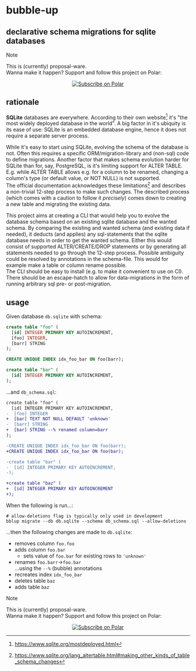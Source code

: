 # bubble-up

## declarative schema migrations for sqlite databases

> [!NOTE]  
> This is (currently) proposal-ware.  
> Wanna make it happen? Support and follow this project on Polar:

<p align="center">
<a href="https://polar.sh/eval"><picture><source media="(prefers-color-scheme: dark)" srcset="https://polar.sh/embed/subscribe.svg?org=eval&label=Subscribe&darkmode"><img alt="Subscribe on Polar" src="https://polar.sh/embed/subscribe.svg?org=eval&label=Subscribe"></picture></a>
</p>

## rationale

**SQLite** databases are everywhere. According to their own website[^1] it's "the most widely deployed database in the world".
A big factor in it's ubiquity is its ease of use: SQLite is an embedded database engine, hence it does not require a separate server process.

While it's easy to start using SQLite, evolving the schema of the database is not. Often this requires a specific ORM/migration-library and (non-sql) code to define migrations.
Another factor that makes schema evolution harder for SQLite than for, say, PostgreSQL, is it's limiting support for ALTER TABLE.
E.g. while ALTER TABLE allows e.g. for a column to be renamed, changing a column's type (or default value, or NOT NULL) is not supported.  
The official documentation acknowledges these limitations[^2] and describes a non-trivial 12-step process to make such changes. The described process (which comes with a caution to follow it *precisely*) comes down to creating a new table and migrating the existing data.

This project aims at creating a CLI that would help you to evolve the database schema based on an existing sqlite database and the wanted schema.
By comparing the existing and wanted schema (and existing data if needed), it deducts (and applies) any sql-statements that the sqlite database needs in order to get the wanted schema.
Either this would consist of supported ALTER/CREATE/DROP statements or by generating all statements needed to go through the 12-step process.
Possible ambiguity could be resolved by annotations in the schema-file. This would for example make a table or column rename possible.  
The CLI should be easy to install (e.g. to make it convenient to use on CI). There should be an escape-hatch to allow for data-migrations in the form of running arbitrary sql pre- or post-migration.


[^1]: https://www.sqlite.org/mostdeployed.html
[^2]: https://www.sqlite.org/lang_altertable.html#making_other_kinds_of_table_schema_changes

## usage

Given database `db.sqlite` with schema:
```sql
create table "foo" (
  [id] INTEGER PRIMARY KEY AUTOINCREMENT,
  [foo] INTEGER,
  [barr] STRING
);

CREATE UNIQUE INDEX idx_foo_bar ON foo(barr);

create table "bar" (
  [id] INTEGER PRIMARY KEY AUTOINCREMENT,
);
```

...and `db_schema.sql`:
```diff
create table "foo" (
  [id] INTEGER PRIMARY KEY AUTOINCREMENT,
-  [foo] INTEGER
+  [bar] TEXT NOT NULL DEFAULT 'unknown'
-  [barr] STRING
+  [bar] STRING --% renamed column=barr
);

-CREATE UNIQUE INDEX idx_foo_bar ON foo(barr);
+CREATE UNIQUE INDEX idx_foo_bar ON foo(bar);

-create table "bar" (
-  [id] INTEGER PRIMARY KEY AUTOINCREMENT,
-);

+create table "baz" (
+  [id] INTEGER PRIMARY KEY AUTOINCREMENT
+);
```

When the following is run...:

```
# allow-deletions flag is typically only used in development
bblup migrate --db db.sqlite --schema db_schema.sql --allow-deletions
```

...then the following changes are made to `db.sqlite`:
* removes column `foo.foo`  
* adds column `foo.bar`  
  * sets value of `foo.bar` for existing rows to `'unknown'`
* renames `foo.barr`->`foo.bar`  
  ...using the `--%` (bubble) annotations
* recreates index `idx_foo_bar`
* deletes table `baz`  
* adds table `baz`
  


> [!NOTE]  
> This is (currently) proposal-ware.  
> Wanna make it happen? Support and follow this project on Polar:

<p align="center">
<a href="https://polar.sh/eval"><picture><source media="(prefers-color-scheme: dark)" srcset="https://polar.sh/embed/subscribe.svg?org=eval&label=Subscribe&darkmode"><img alt="Subscribe on Polar" src="https://polar.sh/embed/subscribe.svg?org=eval&label=Subscribe"></picture></a>
</p>
